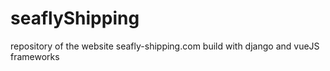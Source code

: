 # seaflyShipping
repository of the website seafly-shipping.com build with django and vueJS frameworks
